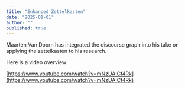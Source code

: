 ```yaml
---
title: "Enhanced Zettelkasten"
date: "2025-01-01"
author: ""
published: true
---
```


Maarten Van Doorn has integrated the discourse graph into his take on applying the zettelkasten to his research.

Here is a video overview:

[https://www.youtube.com/watch?v=mNzUAICf4Rk](https://www.youtube.com/watch?v=mNzUAICf4Rk)
